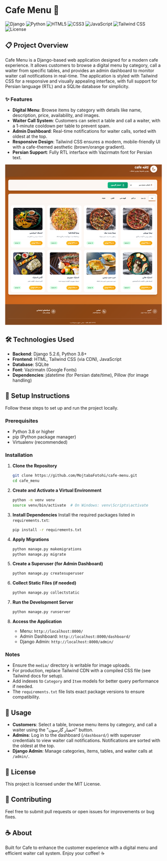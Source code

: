 # Cafe Menu 🍵

![Django](https://img.shields.io/badge/Django-5.2.6-brightgreen)
![Python](https://img.shields.io/badge/Python-3.8+-blue)
![HTML5](https://img.shields.io/badge/HTML5-E34F26?logo=html5&logoColor=white)
![CSS3](https://img.shields.io/badge/CSS3-1572B6?logo=css3&logoColor=white)
![JavaScript](https://img.shields.io/badge/JavaScript-F7DF1E?logo=javascript&logoColor=black)
![Tailwind CSS](https://img.shields.io/badge/TailwindCSS-3.3.0-blue)
![License](https://img.shields.io/badge/License-MIT-yellow)

## 📋 Project Overview

Cafe Menu is a Django-based web application designed for a modern cafe experience. It allows customers to browse a digital menu by category, call a waiter from specific tables, and provides an admin dashboard to monitor waiter call notifications in real-time. The application is styled with Tailwind CSS for a responsive and visually appealing interface, with full support for Persian language (RTL) and a SQLite database for simplicity.

### ✨ Features
- **Digital Menu**: Browse items by category with details like name, description, price, availability, and images.
- **Waiter Call System**: Customers can select a table and call a waiter, with a 1-minute cooldown per table to prevent spam.
- **Admin Dashboard**: Real-time notifications for waiter calls, sorted with oldest at the top.
- **Responsive Design**: Tailwind CSS ensures a modern, mobile-friendly UI with a cafe-themed aesthetic (brown/orange gradient).
- **Persian Support**: Fully RTL interface with Vazirmatn font for Persian text.




![Bubble Babble Tool](./photo/image.png)





## 🛠️ Technologies Used
- **Backend**: Django 5.2.6, Python 3.8+
- **Frontend**: HTML, Tailwind CSS (via CDN), JavaScript
- **Database**: SQLite
- **Font**: Vazirmatn (Google Fonts)
- **Dependencies**: jdatetime (for Persian date/time), Pillow (for image handling)



## 🚀 Setup Instructions

Follow these steps to set up and run the project locally.

### Prerequisites
- Python 3.8 or higher
- pip (Python package manager)
- Virtualenv (recommended)

### Installation

1. **Clone the Repository**
   ```bash
   git clone https://github.com/MojtabaFotohi/cafe-menu.git
   cd cafe_menu
   ```

2. **Create and Activate a Virtual Environment**
   ```bash
   python -m venv venv
   source venv/bin/activate  # On Windows: venv\Scripts\activate
   ```

3. **Install Dependencies**
   Install the required packages listed in `requirements.txt`:
   ```bash
   pip install -r requirements.txt
   ```

4. **Apply Migrations**
   ```bash
   python manage.py makemigrations
   python manage.py migrate
   ```

5. **Create a Superuser (for Admin Dashboard)**
   ```bash
   python manage.py createsuperuser
   ```

6. **Collect Static Files (if needed)**
   ```bash
   python manage.py collectstatic
   ```

7. **Run the Development Server**
   ```bash
   python manage.py runserver
   ```

8. **Access the Application**
   - Menu: `http://localhost:8000/`
   - Admin Dashboard: `http://localhost:8000/dashboard/`
   - Django Admin: `http://localhost:8000/admin/`

### Notes
- Ensure the `media/` directory is writable for image uploads.
- For production, replace Tailwind CDN with a compiled CSS file (see Tailwind docs for setup).
- Add indexes to `Category` and `Item` models for better query performance if needed.
- The `requirements.txt` file lists exact package versions to ensure compatibility.

## 🎨 Usage
- **Customers**: Select a table, browse menu items by category, and call a waiter using the "احضار گارسون" button.
- **Admins**: Log in to the dashboard (`/dashboard/`) with superuser credentials to view waiter call notifications. Notifications are sorted with the oldest at the top.
- **Django Admin**: Manage categories, items, tables, and waiter calls at `/admin/`.


## 📝 License
This project is licensed under the MIT License.

## 🤝 Contributing
Feel free to submit pull requests or open issues for improvements or bug fixes.

## ☕ About
Built for Cafe to enhance the customer experience with a digital menu and efficient waiter call system. Enjoy your coffee! ☕
